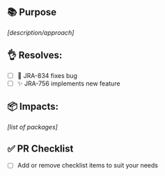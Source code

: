 ## 📚 Purpose
*[description/approach]*

## 👌 Resolves:
- [ ] 🐛 JRA-834 fixes bug
- [ ] ✨ JRA-756 implements new feature

## 📦 Impacts:
*[list of packages]*

## ✅ PR Checklist
- [ ] Add or remove checklist items to suit your needs